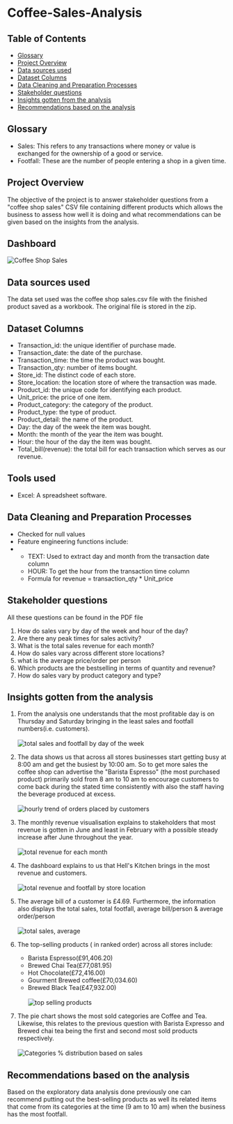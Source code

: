 # Coffee-Sales-Analysis
## Table of Contents
- [Glossary](#glossary)
- [Project Overview](#project-overview)
- [Data sources used](#data-sources-used)
- [Dataset Columns](#dataset-columns)
- [Data Cleaning and Preparation Processes](#data-cleaning-and-preparation-processes)
- [Stakeholder questions](#stakeholder-questions)
- [Insights gotten from the analysis](#insights-gotten-from-the-analysis)
- [Recommendations based on the analysis](#recommendations-based-on-the-analysis)

## Glossary
- Sales: This refers to any transactions where money or value is exchanged for the ownership of a good or service.
- Footfall: These are the number of people entering a shop in a given time.
## Project Overview
The objective of the project is to answer stakeholder questions from a "coffee shop sales" CSV file containing different products which allows the business to assess how well it is doing and what recommendations can be given based on the insights from the analysis.
## Dashboard
![Coffee Shop Sales](https://github.com/Tyroneekhator/Coffee-Sales-Analysis/assets/72547969/f349faf4-93a6-48dd-920e-513f40fae9a7)



## Data sources used
The data set used was the coffee shop sales.csv file with the finished product saved as a workbook.
The original file is stored in the zip.
## Dataset Columns
- Transaction_id: the unique identifier of purchase made.
- Transaction_date: the date of the purchase.
- Transaction_time: the time the product was bought.
- Transaction_qty: number of items bought.
- Store_id: The distinct code of each store.
- Store_location: the location store of where the transaction was made.
- Product_id: the unique code for identifying each product.
- Unit_price: the price of one item.
- Product_category: the category of the product.
- Product_type: the type of product.
- Product_detail: the name of the product.
- Day: the day of the week the item was bought.
- Month: the month of the year the item was bought.
- Hour: the hour of the day the item was bought.
- Total_bill(revenue): the total bill for each transaction which serves as our revenue.
## Tools used
- Excel: A spreadsheet software.
## Data Cleaning and Preparation Processes
- Checked for null values
- Feature engineering  functions include:
- - TEXT: Used to extract day and month from the transaction date column
  - HOUR: To get the hour from the transaction time column
  - Formula for revenue = transaction_qty * Unit_price

## Stakeholder questions
All these questions can be found in the PDF file
1. How do sales vary by day of the
week and hour of the day?
2. Are there any peak times for sales
activity?
3. What is the total sales revenue for
each month?
4. How do sales vary across different
store locations?
5. what is the average price/order
per person
6. Which products are the bestselling in terms of quantity and
revenue?
7. How do sales vary by product
category and type?

## Insights gotten from the analysis
1. From the analysis one understands that the  most profitable day is on Thursday and Saturday bringing in the least sales and footfall numbers(i.e. customers).<br /><br />![total sales and footfall by day of the week](https://github.com/Tyroneekhator/Coffee-Sales-Analysis/assets/72547969/069cea9f-38a7-49ad-8e7b-241780b529ec)

2. The data shows us that across all stores businesses start getting busy at 8:00 am and get the busiest by 10:00 am. So to get more sales the coffee shop can advertise the "Barista Espresso" (the most purchased product) primarily sold from 8 am to 10 am to encourage customers to  come back during the stated time consistently with also the staff having the beverage produced at excess.<br /><br />![hourly trend of orders placed by customers](https://github.com/Tyroneekhator/Coffee-Sales-Analysis/assets/72547969/eb861faa-c015-4e9b-829c-3325c15cc229)

3. The monthly revenue visualisation explains to stakeholders that most revenue is gotten in June and least in February with a possible steady increase after June throughout the year.<br /><br />![total revenue for each month](https://github.com/Tyroneekhator/Coffee-Sales-Analysis/assets/72547969/b2ec4b9e-2c6c-4e45-925c-6f7966e35929)

4. The dashboard explains to us that Hell's Kitchen brings in the most revenue and customers.<br /><br /> ![total revenue and footfall by store location](https://github.com/Tyroneekhator/Coffee-Sales-Analysis/assets/72547969/c8f432a9-a95b-444d-a4fd-0ba998819089)


5. The average bill of a customer is £4.69. Furthermore, the information also displays the total sales, total footfall, average bill/person & average order/person <br /><br /> ![total sales, average](https://github.com/Tyroneekhator/Coffee-Sales-Analysis/assets/72547969/605ae5dc-8a2d-4506-ad65-1b12603071c5)

6. The top-selling products ( in ranked order) across all stores include:
   - Barista Espresso(£91,406.20)
   - Brewed Chai Tea(£77,081.95)
   - Hot Chocolate(£72,416.00)
   - Gourment Brewed coffee(£70,034.60)
   - Brewed Black Tea(£47,932.00)
   <br /><br /> ![top selling products](https://github.com/Tyroneekhator/Coffee-Sales-Analysis/assets/72547969/e12a56fc-bc53-46d9-ac95-3057ef938d65)
8. The pie chart shows the most sold categories are Coffee and Tea. Likewise, this relates to the previous question with Barista Expresso and Brewed chai tea being the first and second most sold products respectively.<br /><br />![Categories % distribution based on sales](https://github.com/Tyroneekhator/Coffee-Sales-Analysis/assets/72547969/9a5a28cf-d426-4254-b002-01eeabfa977d)

## Recommendations based on the analysis
Based on the exploratory data analysis done previously one can recommend putting out the best-selling products as well its related items that come from its categories at the time (9 am to 10 am) when the business has the most footfall.


  







